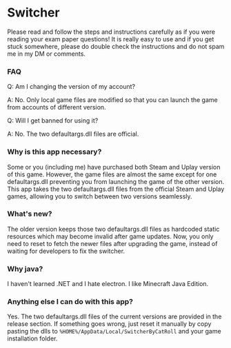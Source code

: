# Switcher

Please read and follow the steps and instructions carefully as if you were reading your exam paper questions!
It is really easy to use and if you get stuck somewhere, please do double check the instructions and do not
spam me in my DM or comments.

### FAQ
Q: Am I changing the version of my account?

A: No. Only local game files are modified so that you can launch the game from accounts of different version.

Q: Will I get banned for using it?

A: No. The two defaultargs.dll files are official.

### Why is this app necessary?

Some or you (including me) have purchased both Steam and Uplay version of this game. However, the game files
are almost the same except for one defaultargs.dll preventing you from launching the game of the other version.
This app takes the two defaultargs.dll files from the official Steam and Uplay games, allowing you to switch
between two versions seamlessly.

### What's new?
The older version keeps those two defaultargs.dll files as hardcoded static resources which may become invalid after game updates.
Now, you only need to reset to fetch the newer files after upgrading the game, instead of waiting for developers
to fix the switcher.

### Why java?
I haven't learned .NET and I hate electron. I like Minecraft Java Edition.

### Anything else I can do with this app?
Yes. The two defaultargs.dll files of the current versions are provided in the release section. 
If something goes wrong, just reset it manually by copy pasting the dlls to ```%HOME%/AppData/Local/SwitcherByCatRoll``` and your game installation folder.